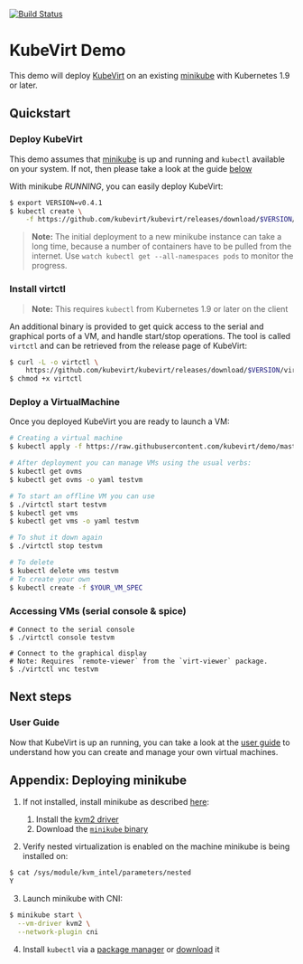 [![Build Status](https://travis-ci.org/kubevirt/demo.svg?branch=master)](https://travis-ci.org/kubevirt/demo)

# KubeVirt Demo

This demo will deploy [KubeVirt](https://www.kubevirt.io) on an existing
[minikube](https://github.com/kubernetes/minikube/) with Kubernetes 1.9 or
later.

## Quickstart

### Deploy KubeVirt

This demo assumes that [minikube](https://github.com/kubernetes/minikube/) is up and running and `kubectl` available on your system. If not, then please take a look at the guide [below](#appendix-deploying-minikube)

With minikube *RUNNING*, you can easily deploy KubeVirt:

```bash
$ export VERSION=v0.4.1
$ kubectl create \
    -f https://github.com/kubevirt/kubevirt/releases/download/$VERSION/kubevirt.yaml
```

> **Note:** The initial deployment to a new minikube instance can take
> a long time, because a number of containers have to be pulled from the
> internet. Use `watch kubectl get --all-namespaces pods` to monitor the progress.

### Install virtctl

> **Note:** This requires `kubectl` from Kubernetes 1.9 or later on the client

An additional binary is provided to get quick access to the serial and graphical ports of a VM, and handle start/stop operations.
The tool is called `virtctl` and can be retrieved from the release page of KubeVirt:

```bash
$ curl -L -o virtctl \
    https://github.com/kubevirt/kubevirt/releases/download/$VERSION/virtctl-$VERSION-linux-amd64
$ chmod +x virtctl
```

### Deploy a VirtualMachine

Once you deployed KubeVirt you are ready to launch a VM:

```bash
# Creating a virtual machine
$ kubectl apply -f https://raw.githubusercontent.com/kubevirt/demo/master/manifests/vm.yaml

# After deployment you can manage VMs using the usual verbs:
$ kubectl get ovms
$ kubectl get ovms -o yaml testvm

# To start an offline VM you can use
$ ./virtctl start testvm
$ kubectl get vms
$ kubectl get vms -o yaml testvm

# To shut it down again
$ ./virtctl stop testvm

# To delete
$ kubectl delete vms testvm
# To create your own
$ kubectl create -f $YOUR_VM_SPEC
```

### Accessing VMs (serial console & spice)

```
# Connect to the serial console
$ ./virtctl console testvm

# Connect to the graphical display
# Note: Requires `remote-viewer` from the `virt-viewer` package.
$ ./virtctl vnc testvm
```

## Next steps

### User Guide

Now that KubeVirt is up an running, you can take a look at the [user guide](https://www.kubevirt.io/user-guide/#/) to understand how you can create and manage your own virtual machines.

## Appendix: Deploying minikube

1. If not installed, install minikube as described [here](https://github.com/kubernetes/minikube/):

   1. Install the [kvm2 driver](https://github.com/kubernetes/minikube/blob/master/docs/drivers.md#kvm2-driver)
   2. Download the [`minikube` binary](https://github.com/kubernetes/minikube/releases)

2. Verify nested virtualization is enabled on the machine minikube is being installed on:

```bash
$ cat /sys/module/kvm_intel/parameters/nested
Y
```

3. Launch minikube with CNI:

```bash
$ minikube start \
  --vm-driver kvm2 \
  --network-plugin cni
```

4. Install `kubectl` via a [package manager](https://kubernetes.io/docs/tasks/tools/install-kubectl/#install-kubectl-binary-via-native-package-management) or [download](https://kubernetes.io/docs/tasks/tools/install-kubectl/#install-kubectl-binary-via-curl) it
